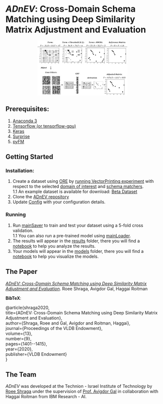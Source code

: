 # *ADnEV*: Cross-Domain Schema Matching using Deep Similarity Matrix Adjustment and Evaluation
<p align="center">
<img src ="/fig.JPG">
</p>

## Prerequisites:
1. [Anaconda 3](https://www.anaconda.com/download/)
2. [Tensorflow (or tensorflow-gpu)](https://www.tensorflow.org/install/)
3. [Keras](https://keras.io/#installation)
4. [Surprise](http://surpriselib.com/)
5. [pyFM](https://github.com/coreylynch/pyFM)

## Getting Started

### Installation:
1. Create a dataset using [ORE](https://bitbucket.org/tomers77/ontobuilder-research-environment/src) by [running VectorPrinting experiment](https://bitbucket.org/tomers77/ontobuilder-research-environment/wiki/cmd) with respect to the selected [domain of interest](https://bitbucket.org/tomers77/ontobuilder-research-environment/wiki/Datasets) and [schema matchers](https://bitbucket.org/tomers77/ontobuilder-research-environment/wiki/MatchingSystems).  
1.1 An example dataset is available for download: [Beta Dataset](https://github.com/shraga89/DSMA/blob/master/VectorsBeta.csv)
2. Clone the [ADnEV repository](https://github.com/shraga89/DSMA/)
3. Update [Config](https://github.com/shraga89/DSMA/blob/master/Config.py) with your configuration details.

### Running
1. Run [mainSaver](https://github.com/shraga89/DSMA/blob/master/mainSaver.py) to train and test your dataset using a 5-fold cross validation.  
1.1 You can also run a pre-trained model using [mainLoader](https://github.com/shraga89/DSMA/blob/master/mainLoader.py).
2. The results will appear in the [results](https://github.com/shraga89/DSMA/blob/master/results) folder, there you will find a [notebook](https://github.com/shraga89/DSMA/blob/master/results/Analyzer.ipynb) to help you analyze the results.
3. Your models will appear in the [models](https://github.com/shraga89/DSMA/blob/master/models) folder, there you will find a [notebook](https://github.com/shraga89/DSMA/blob/master/models/Visualizer.ipynb) to help you visualize the models.

## The Paper
[*ADnEV: Cross-Domain Schema Matching using Deep Similarity Matrix Adjustment and Evaluation*](http://www.vldb.org/pvldb/vol13/p1401-shraga.pdf). Roee Shraga, Avigdor Gal, Haggai Roitman

**BibTeX**:

@article{shraga2020,  
  title={ADnEV: Cross-Domain Schema Matching using Deep Similarity Matrix Adjustment and Evaluation},  
  author={Shraga, Roee and Gal, Avigdor and Roitman, Haggai},  
  journal={Proceedings of the VLDB Endowment},  
  volume={13},  
  number={9},  
  pages={1401--1415},  
  year={2020},  
  publisher={VLDB Endowment}  
}

## The Team
*ADnEV* was developed at the Technion - Israel Institute of Technology by [Roee Shraga](https://sites.google.com/view/roee-shraga/) under the supervision of [Prof. Avigdor Gal](https://agp.iem.technion.ac.il/avigal/) in collaboration with Haggai Roitman from IBM Research - AI.